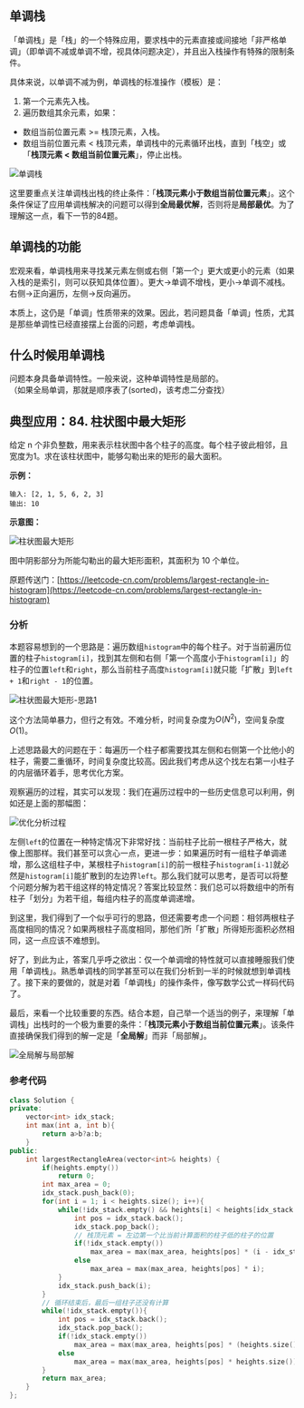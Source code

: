 ## 单调栈

「单调栈」是「栈」的一个特殊应用，要求栈中的元素直接或间接地「非严格单调」（即单调不减或单调不增，视具体问题决定），并且出入栈操作有特殊的限制条件。

具体来说，以单调不减为例，单调栈的标准操作（模板）是：

1. 第一个元素先入栈。
2. 遍历数组其余元素，如果：

+ 数组当前位置元素 >= 栈顶元素，入栈。
+ 数组当前位置元素 < 栈顶元素，单调栈中的元素循环出栈，直到「栈空」或「**栈顶元素 < 数组当前位置元素**」，停止出栈。

![单调栈](./单调栈/单调栈.png)

这里要重点关注单调栈出栈的终止条件：「**栈顶元素小于数组当前位置元素**」。这个条件保证了应用单调栈解决的问题可以得到**全局最优解**，否则将是**局部最优**。为了理解这一点，看下一节的84题。

## 单调栈的功能

宏观来看，单调栈用来寻找某元素左侧或右侧「第一个」更大或更小的元素（如果入栈的是索引，则可以获知具体位置）。更大→单调不增栈，更小→单调不减栈。右侧→正向遍历，左侧→反向遍历。

本质上，这仍是「单调」性质带来的效果。因此，若问题具备「单调」性质，尤其是那些单调性已经直接摆上台面的问题，考虑单调栈。

## 什么时候用单调栈

问题本身具备单调特性。一般来说，这种单调特性是局部的。  
（如果全局单调，那就是顺序表了(sorted)，该考虑二分查找）

## 典型应用：84. 柱状图中最大矩形

给定 n 个非负整数，用来表示柱状图中各个柱子的高度。每个柱子彼此相邻，且宽度为1。求在该柱状图中，能够勾勒出来的矩形的最大面积。

**示例：**

``` text
输入: [2, 1, 5, 6, 2, 3]
输出: 10
```

**示意图：**

![柱状图最大矩形](./单调栈/柱状图最大矩形.png)

图中阴影部分为所能勾勒出的最大矩形面积，其面积为 10 个单位。

原题传送门：[https://leetcode-cn.com/problems/largest-rectangle-in-histogram](https://leetcode-cn.com/problems/largest-rectangle-in-histogram)

### 分析

本题容易想到的一个思路是：遍历数组`histogram`中的每个柱子。对于当前遍历位置的柱子`histogram[i]`，找到其左侧和右侧「第一个高度小于`histogram[i]`」的柱子的位置`left`和`right`，那么当前柱子高度`histogram[i]`就只能「扩散」到`left + 1`和`right - 1`的位置。

![柱状图最大矩形-思路1](单调栈/柱状图最大矩形-思路1.png)

这个方法简单暴力，但行之有效。不难分析，时间复杂度为$O(N^2)$，空间复杂度$O(1)$。

上述思路最大的问题在于：每遍历一个柱子都需要找其左侧和右侧第一个比他小的柱子，需要二重循环，时间复杂度比较高。因此我们考虑从这个找左右第一小柱子的内层循环着手，思考优化方案。

观察遍历的过程，其实可以发现：我们在遍历过程中的一些历史信息可以利用，例如还是上面的那幅图：

![优化分析过程](单调栈/柱状图最大矩形-思路1.png)

左侧`left`的位置在一种特定情况下非常好找：当前柱子比前一根柱子严格大，就像上图那样。我们甚至可以贪心一点，更进一步：如果遍历时有一组柱子单调递增，那么这组柱子中，某根柱子`histogram[i]`的前一根柱子`histogram[i-1]`就必然是`histogram[i]`能扩散到的左边界`left`。那么我们就可以思考，是否可以将整个问题分解为若干组这样的特定情况？答案比较显然：我们总可以将数组中的所有柱子「划分」为若干组，每组内柱子的高度单调递增。

到这里，我们得到了一个似乎可行的思路，但还需要考虑一个问题：相邻两根柱子高度相同的情况？如果两根柱子高度相同，那他们所「扩散」所得矩形面积必然相同，这一点应该不难想到。

好了，到此为止，答案几乎呼之欲出：仅一个单调增的特性就可以直接睡服我们使用「单调栈」。熟悉单调栈的同学甚至可以在我们分析到一半的时候就想到单调栈了。接下来的要做的，就是对着「单调栈」的操作条件，像写数学公式一样码代码了。

最后，来看一个比较重要的东西。结合本题，自己举一个适当的例子，来理解「单调栈」出栈时的一个极为重要的条件：「**栈顶元素小于数组当前位置元素**」。该条件直接确保我们得到的解一定是「**全局解**」而非「局部解」。

![全局解与局部解](./单调栈/全局解与局部解.png)

### 参考代码

``` c++
class Solution {
private:
    vector<int> idx_stack;
    int max(int a, int b){
        return a>b?a:b;
    }
public:
    int largestRectangleArea(vector<int>& heights) {
        if(heights.empty())
            return 0;
        int max_area = 0;
        idx_stack.push_back(0);
        for(int i = 1; i < heights.size(); i++){
            while(!idx_stack.empty() && heights[i] < heights[idx_stack.back()]){
                int pos = idx_stack.back();
                idx_stack.pop_back();
                // 栈顶元素 = 左边第一个比当前计算面积的柱子低的柱子的位置
                if(!idx_stack.empty())
                    max_area = max(max_area, heights[pos] * (i - idx_stack.back() - 1));
                else
                    max_area = max(max_area, heights[pos] * i);
            }
            idx_stack.push_back(i);
        }
        // 循环结束后，最后一组柱子还没有计算
        while(!idx_stack.empty()){
            int pos = idx_stack.back();
            idx_stack.pop_back();
            if(!idx_stack.empty())
                max_area = max(max_area, heights[pos] * (heights.size() - idx_stack.back() - 1));
            else
                max_area = max(max_area, heights[pos] * heights.size());
        }
        return max_area;
    }
};
```
